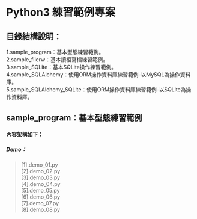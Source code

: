 # Python3 練習範例專案

目錄結構說明：
----------------------------------------------------------------------------------------------------------------------------------
1.sample_program：基本型態練習範例。<br/>
2.sample_filerw：基本讀檔寫檔練習範例。<br/>
3.sample_SQLite：基本SQLite操作練習範例。<br/>
4.sample_SQLAlchemy：使用ORM操作資料庫練習範例-以MySQL為操作資料庫。<br/>
5.sample_SQLAlchemy_SQLite：使用ORM操作資料庫練習範例-以SQLite為操作資料庫。<br/>

sample_program：基本型態練習範例
----------------------------------------------------------------------------------------------------------------------------------
#### 內容架構如下：
##### Demo： 
>[1].demo_01.py <br/>
>[2].demo_02.py <br/>
>[3].demo_03.py <br/>
>[4].demo_04.py <br/>
>[5].demo_05.py <br/>
>[6].demo_06.py <br/>
>[7].demo_07.py <br/>
>[8].demo_08.py <br/>

<p><p/>
